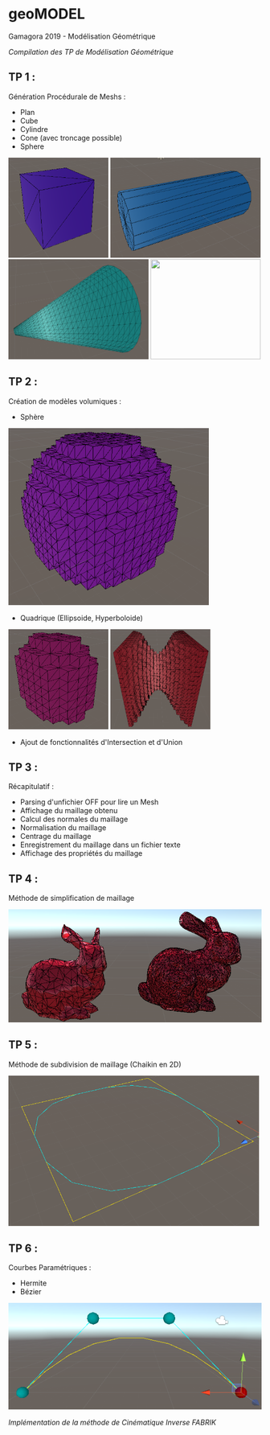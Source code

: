 # geoMODEL
Gamagora 2019 - Modélisation Géométrique

*Compilation des TP de Modélisation Géométrique*

## TP 1 :
Génération Procédurale de Meshs :
- Plan
- Cube
- Cylindre
- Cone (avec troncage possible)
- Sphere

<img src="/First_Project/Assets/Img/Cube.PNG" data-canonical-src="/First_Project/Assets/Img/Cube.PNG" width="199" height="199" /> <img src="/First_Project/Assets/Img/Capsule.PNG" data-canonical-src="/First_Project/Assets/Img/Capsule.PNG" width="299" height="199" /> <br /> <img src="/First_Project/Assets/Img/Cone.PNG" data-canonical-src="/First_Project/Assets/Img/Cone.PNG" width="279" height="199" /> <img src="/First_Project/Assets/Img/Sphère.PNG" data-canonical-src="/First_Project/Assets/Img/Sphère.PNG" width="219" height="199" />

## TP 2 :
Création de modèles volumiques :
- Sphère

<img src="/First_Project/Assets/Img/VolumicSphere.PNG" data-canonical-src="/First_Project/Assets/Img/VolumicSphere.PNG" width="399" height="352" />

- Quadrique (Ellipsoide, Hyperboloide)

<img src="/First_Project/Assets/Img/Ellipsoide.PNG" data-canonical-src="/First_Project/Assets/Img/Ellipsoide.PNG" width="199" height="199" /> <img src="/First_Project/Assets/Img/Hyperbole.PNG" data-canonical-src="/First_Project/Assets/Img/Hyperbole.PNG" width="199" height="199" />
- Ajout de fonctionnalités d'Intersection et d'Union

## TP 3 :
Récapitulatif :
- Parsing d'unfichier OFF pour lire un Mesh
- Affichage du maillage obtenu
- Calcul des normales du maillage
- Normalisation du maillage
- Centrage du maillage
- Enregistrement du maillage dans un fichier texte
- Affichage des propriétés du maillage

## TP 4 :
Méthode de simplification de maillage

![Mesh Simplification](/First_Project/Assets/Img/MeshSimplify.PNG)

## TP 5 :
Méthode de subdivision de maillage (Chaikin en 2D)

<img src="/First_Project/Assets/Img/Chaikin.PNG" data-canonical-src="/First_Project/Assets/Img/Chaikin.PNG" width="499" height="299" />

## TP 6 :
Courbes Paramétriques :
- Hermite
- Bézier

![Bezier](/First_Project/Assets/Img/Bezier.PNG)

*Implémentation de la méthode de Cinématique Inverse FABRIK*
